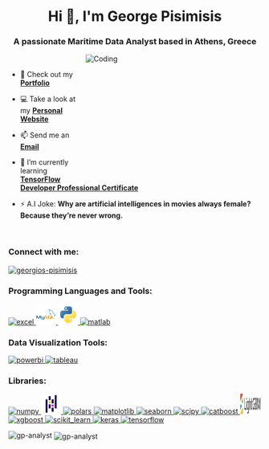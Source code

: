<h1 align="center">Hi 👋, I'm George Pisimisis</h1>
<h3 align="center">A passionate Maritime Data Analyst based in Athens, Greece</h3>
<img align="right" alt="Coding" width="350" height="250" src="https://www.mygo.ge/uploads/blog/1584023795.jpg">
<br/>

- 📂 Check out my <a href="https://github.com/gp-analyst/Portfolio">**Portfolio**</a>

- 💻 Take a look at my <a href="https://george.pisimisis.gr">**Personal Website**</a>

- 📫 Send me an <a href="mailto:g.pisimisis@hotmail.com">**Email**</a>

- 🌱 I’m currently learning <a href="https://www.deeplearning.ai/courses/tensorflow-developer-professional-certificate">**TensorFlow Developer Professional Certificate**</a>

- ⚡ A.I Joke: **Why are artificial intelligences in movies always female?**<br/>**Because they’re never wrong.**
<br/>

<h3 align="left">Connect with me:</h3>
<p align="left">
<a href="https://linkedin.com/in/georgios-pisimisis" target="blank"><img align="center" src="https://raw.githubusercontent.com/rahuldkjain/github-profile-readme-generator/master/src/images/icons/Social/linked-in-alt.svg" alt="georgios-pisimisis" height="30" width="40" /></a>
</p>

<h3 align="left">Programming Languages and Tools:</h3>
<p align="left"> <a href="https://www.microsoft.com/el-gr/microsoft-365/excel" target="_blank" rel="noopener noreferrer"> <img src="https://api.iconify.design/vscode-icons/file-type-excel.svg" alt="excel" width="40" height="40"/> <a/> <a href="https://www.mysql.com/" target="_blank" rel="noopener noreferrer"> <img src="https://raw.githubusercontent.com/devicons/devicon/master/icons/mysql/mysql-original-wordmark.svg" alt="mysql" width="40" height="40"/> </a> <a href="https://www.python.org" target="_blank" rel="noopener noreferrer"> <img src="https://raw.githubusercontent.com/devicons/devicon/master/icons/python/python-original.svg" alt="python" width="40" height="40"/> </a> <a href="https://www.mathworks.com/" target="_blank" rel="noopener noreferrer"> <img src="https://upload.wikimedia.org/wikipedia/commons/2/21/Matlab_Logo.png" alt="matlab" width="40" height="40"/> <a/> </p>

<h3 align="left">Data Visualization Tools:</h3>
<p align="left"> <a href="https://powerbi.microsoft.com/en-us/" target="_blank" rel="noreferrer"> <img src="https://powerapps.microsoft.com/images/application-logos/svg/powerbi.svg" alt="powerbi" width="40" height="40"/> <a/> <a href="https://www.tableau.com/" target="_blank" rel="noreferrer"> <img src="https://api.iconify.design/logos/tableau-icon.svg" alt="tableau" width="40" height="40"/> <a/> </p>

<h3 align="left">Libraries:</h3>
<p align="left"> <a href="https://numpy.org/" target="_blank" rel="noreferrer"> <img src="https://www.vectorlogo.zone/logos/numpy/numpy-icon.svg" alt="numpy" width="40" height="40"/> </a> <a href="https://pandas.pydata.org/" target="_blank" rel="noreferrer"> <img src="https://raw.githubusercontent.com/devicons/devicon/2ae2a900d2f041da66e950e4d48052658d850630/icons/pandas/pandas-original.svg" alt="pandas" width="40" height="40"/> </a> <a href="https://www.pola.rs/" target="_blank" rel="noreferrer"> <img src="https://cdn.icon-icons.com/icons2/3914/PNG/512/polars_logo_icon_248809.png" alt="polars" width="40" height="40"/> </a> <a href="https://matplotlib.org/" target="_blank" rel="noreferrer"> <img src="https://upload.wikimedia.org/wikipedia/commons/thumb/8/84/Matplotlib_icon.svg/180px-Matplotlib_icon.svg.png" alt="matplotlib" width="40" height="40"/> <a/> <a href="https://seaborn.pydata.org/" target="_blank" rel="noreferrer"> <img src="https://seaborn.pydata.org/_images/logo-mark-lightbg.svg" alt="seaborn" width="40" height="40"/> </a> <a href="https://scipy.org/" target="_blank" rel="noreferrer"> <img src="https://upload.wikimedia.org/wikipedia/commons/thumb/b/b2/SCIPY_2.svg/240px-SCIPY_2.svg.png" alt="scipy" width="40" height="40"/> <a/> <a href="https://catboost.ai/" target="_blank" rel="noreferrer"> <img src="https://upload.wikimedia.org/wikipedia/commons/c/cc/CatBoostLogo.png" alt="catboost" width="40" height="40"/> <a/> <a href="https://lightgbm.readthedocs.io/en/stable/" target="_blank" rel="noreferrer"> <img src="https://github.com/microsoft/LightGBM/blob/master/docs/logo/LightGBM_logo_black_text.svg" alt="lightgbm" width="40" height="40"/> <a/> <a href="https://xgboost.ai/" target="_blank" rel="noreferrer"> <img src="https://xgboost.ai/images/logo/xgboost-logo.svg" alt="xgboost" width="40" height="40"/> <a/> <a href="https://scikit-learn.org/" target="_blank" rel="noreferrer"> <img src="https://upload.wikimedia.org/wikipedia/commons/0/05/Scikit_learn_logo_small.svg" alt="scikit_learn" width="40" height="40"/> </a> <a href="https://keras.io/" target="_blank" rel="noreferrer"> <img src="https://upload.wikimedia.org/wikipedia/commons/thumb/a/ae/Keras_logo.svg/240px-Keras_logo.svg.png" alt="keras" width="40" height="40"/> <a/> <a href="https://www.tensorflow.org" target="_blank" rel="noreferrer"> <img src="https://www.vectorlogo.zone/logos/tensorflow/tensorflow-icon.svg" alt="tensorflow" width="40" height="40"/> </a> </p>

<p><img align="left" src="https://github-readme-stats.vercel.app/api/top-langs?username=gp-analyst&show_icons=true&locale=en&layout=compact" alt="gp-analyst" /></p>

<p>&nbsp;<img align="center" src="https://github-readme-stats.vercel.app/api?username=gp-analyst&show_icons=true&locale=en" alt="gp-analyst" /></p>

